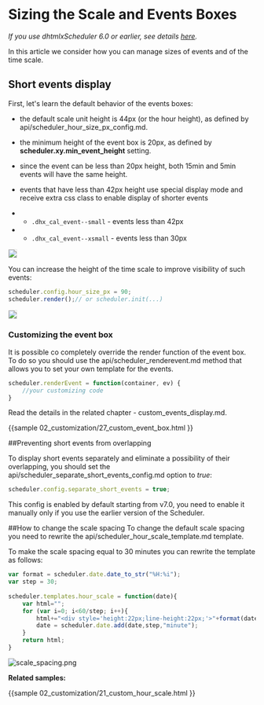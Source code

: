 Sizing the Scale and Events Boxes  
==============

*If you use dhtmlxScheduler 6.0 or earlier, see details [here](sizing_old.md).*

In this article we consider how you can manage sizes of events and of the time scale.

## Short events display

First, let's learn the default behavior of the events boxes:



+ the default scale unit height is 44px (or the hour height), as defined by api/scheduler_hour_size_px_config.md.
+ the minimum height of the event box is 20px, as defined by **scheduler.xy.min_event_height** setting. 
+ since the event can be less than 20px height, both 15min and 5min events will have the same height.

+ events that have less than 42px height use special display mode and receive extra css class to enable display of shorter events
+ + `.dhx_cal_event--small` - events less than 42px
+ + `.dhx_cal_event--xsmall` - events less than 30px


<img src="30_minute_short_event.png" style="border: 1px solid #E4E4E4"/>

You can increase the height of the time scale to improve visibility of such events:

~~~js
scheduler.config.hour_size_px = 90;
scheduler.render();// or scheduler.init(...)
~~~

<img src="30_minute_long_event.png" style="border: 1px solid #E4E4E4"/>




### Customizing the event box

It is possible co completely override the render function of the event box.
To do so you should use the api/scheduler_renderevent.md method that allows you to set your own template for the events.


~~~js
scheduler.renderEvent = function(container, ev) {
	//your customizing code
}
~~~

Read the details in the related chapter - custom_events_display.md.

{{sample
	02_customization/27_custom_event_box.html
}}

##Preventing short events from overlapping

To display short events separately and eliminate a possibility of their overlapping, 
you should set the api/scheduler_separate_short_events_config.md option to *true*:

~~~js
scheduler.config.separate_short_events = true;
~~~

This config is enabled by default starting from v7.0, you need to enable it manually only if you use the earlier version of the Scheduler.



##How to change the scale spacing
To change the default scale spacing you need to rewrite the api/scheduler_hour_scale_template.md template.
  
   
To make the scale spacing equal to 30 minutes you can rewrite the template as follows:


~~~js
var format = scheduler.date.date_to_str("%H:%i");
var step = 30;
		
scheduler.templates.hour_scale = function(date){
	var html="";
	for (var i=0; i<60/step; i++){
		html+="<div style='height:22px;line-height:22px;'>"+format(date)+"</div>";
		date = scheduler.date.add(date,step,"minute");
	}
	return html;
}

~~~


![scale_spacing.png](scale_spacing.png)

**Related samples:**

{{sample
	02_customization/21_custom_hour_scale.html
}}


